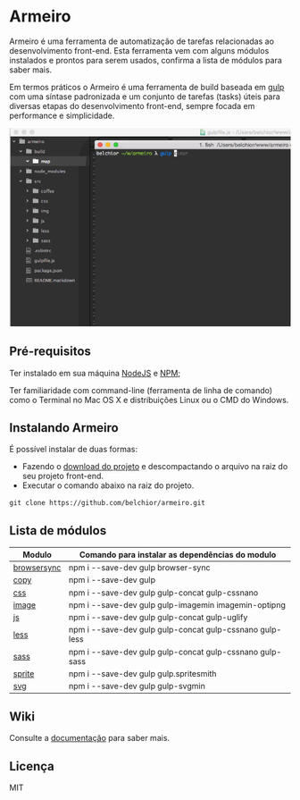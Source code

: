 # Armeiro
Armeiro é uma ferramenta de automatização de tarefas relacionadas ao desenvolvimento front-end. Esta ferramenta vem com alguns módulos instalados e prontos para serem usados, confirma a lista de módulos para saber mais.

Em termos práticos o Armeiro é uma ferramenta de build baseada em [gulp](https://github.com/gulpjs/gulp) com uma síntase padronizada e um conjunto de tarefas (tasks) úteis para diversas etapas do desenvolvimento front-end, sempre focada em performance e simplicidade.

![armeiro](https://raw.githubusercontent.com/belchior/armeiro/master/armeiro.gif)


## Pré-requisitos
Ter instalado em sua máquina [NodeJS](https://nodejs.org/en/) e [NPM](https://docs.npmjs.com/);

Ter familiaridade com command-line (ferramenta de linha de comando) como o Terminal no Mac OS X e distribuições Linux ou o CMD do Windows.


## Instalando Armeiro
É possível instalar de duas formas:
* Fazendo o [download do projeto](https://github.com/belchior/armeiro/archive/master.zip) e descompactando o arquivo na raiz do seu projeto front-end.
* Executar o comando abaixo na raiz do projeto.

```shell
git clone https://github.com/belchior/armeiro.git
```


## Lista de módulos
Modulo          | Comando para instalar as dependências do modulo
--------------- | ---------------------------------------------------
[browsersync](https://github.com/belchior/armeiro/wiki/browsersync) | npm i --save-dev gulp browser-sync
[copy](https://github.com/belchior/armeiro/wiki/copy) | npm i --save-dev gulp
[css](https://github.com/belchior/armeiro/wiki/css) | npm i --save-dev gulp gulp-concat gulp-cssnano
[image](https://github.com/belchior/armeiro/wiki/image) | npm i --save-dev gulp gulp-imagemin imagemin-optipng
[js](https://github.com/belchior/armeiro/wiki/js) | npm i --save-dev gulp gulp-concat gulp-uglify
[less](https://github.com/belchior/armeiro/wiki/less) | npm i --save-dev gulp gulp-concat gulp-cssnano gulp-less
[sass](https://github.com/belchior/armeiro/wiki/sass) | npm i --save-dev gulp gulp-concat gulp-cssnano gulp-sass
[sprite](https://github.com/belchior/armeiro/wiki/sprite) | npm i --save-dev gulp gulp.spritesmith
[svg](https://github.com/belchior/armeiro/wiki/svg) | npm i --save-dev gulp gulp-svgmin


## Wiki
Consulte a [documentação](https://github.com/belchior/armeiro/wiki) para saber mais.

## Licença
MIT
